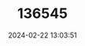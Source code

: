 ---
title: "136545"
category: "Cryptonanus agricolai"
draft: false
date: 2024-02-22 13:03:51
languages:
  English: ["Agricola's Gracile Opossum"]
---